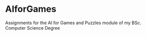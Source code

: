 AIforGames
==========

Assignments for the AI for Games and Puzzles module of my BSc. Computer Science Degree






